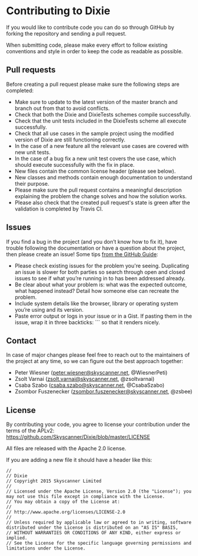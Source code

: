 # Contributing to Dixie

If you would like to contribute code you can do so through GitHub by forking the repository and sending a pull request.

When submitting code, please make every effort to follow existing conventions and style in order to keep the code as readable as possible.

## Pull requests
Before creating a pull request please make sure the following steps are completed:

* Make sure to update to the latest version of the master branch and branch out from that to avoid conflicts.
* Check that both the Dixie and DixieTests schemes compile successfully.
* Check that the unit tests included in the DixieTests scheme all execute successfully.
* Check that all use cases in the sample project using the modified version of Dixie are still functioning correctly.
* In the case of a new feature all the relevant use cases are covered with new unit tests.
* In the case of a bug fix a new unit test covers the use case, which should execute successfully with the fix in place.
* New files contain the common license header (please see below).
* New classes and methods contain enough documentation to understand their purpose.
* Please make sure the pull request contains a meaningful description explaining the problem the change solves and how the solution works.
* Please also check that the created pull request's state is green after the validation is completed by Travis CI.

## Issues
If you find a bug in the project (and you don’t know how to fix it), have trouble following the documentation or have a question about the project, then please create an issue! Some tips [from the GitHub Guide](https://guides.github.com/activities/contributing-to-open-source/):

* Please check existing issues for the problem you're seeing. Duplicating an issue is slower for both parties so search through open and closed issues to see if what you’re running in to has been addressed already.
* Be clear about what your problem is: what was the expected outcome, what happened instead? Detail how someone else can recreate the problem.
* Include system details like the browser, library or operating system you’re using and its version.
* Paste error output or logs in your issue or in a Gist. If pasting them in the issue, wrap it in three backticks: ``` so that it renders nicely.

## Contact
In case of major changes please feel free to reach out to the maintainers of the project at any time, so we can figure out the best approach together:

* Peter Wiesner (peter.wiesner@skyscanner.net, @WiesnerPeti)
* Zsolt Varnai (zsolt.varnai@skyscanner.net, @zsoltvarnai)
* Csaba Szabo (csaba.szabo@skyscanner.net, @CsabaSzabo)
* Zsombor Fuszenecker (zsombor.fuszenecker@skyscanner.net, @zsbee)

## License

By contributing your code, you agree to license your contribution under the terms of the APLv2: https://github.com/Skyscanner/Dixie/blob/master/LICENSE

All files are released with the Apache 2.0 license.

If you are adding a new file it should have a header like this:

```
//
// Dixie
// Copyright 2015 Skyscanner Limited
//
// Licensed under the Apache License, Version 2.0 (the "License"); you may not use this file except in compliance with the License.
// You may obtain a copy of the License at:
//
// http://www.apache.org/licenses/LICENSE-2.0
//
// Unless required by applicable law or agreed to in writing, software distributed under the License is distributed on an "AS IS" BASIS,
// WITHOUT WARRANTIES OR CONDITIONS OF ANY KIND, either express or implied.
// See the License for the specific language governing permissions and limitations under the License.
```
